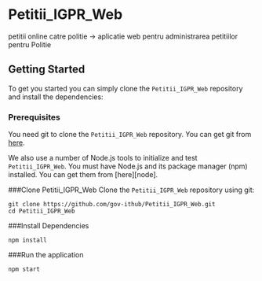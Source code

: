 # Petitii_IGPR_Web
petitii online catre politie -> aplicatie web pentru administrarea petitiilor pentru Politie

## Getting Started

To get you started you can simply clone the `Petitii_IGPR_Web` repository and install the dependencies:

### Prerequisites

You need git to clone the `Petitii_IGPR_Web` repository. You can get git from [here][git].

We also use a number of Node.js tools to initialize and test `Petitii_IGPR_Web`. You must have Node.js
and its package manager (npm) installed. You can get them from [here][node].

###Clone Petitii_IGPR_Web
Clone the `Petitii_IGPR_Web` repository using git:

    git clone https://github.com/gov-ithub/Petitii_IGPR_Web.git
    cd Petitii_IGPR_Web

###Install Dependencies

    npm install

###Run the application

    npm start

[git]: https://git-scm.com/
[npm]: https://www.npmjs.org/